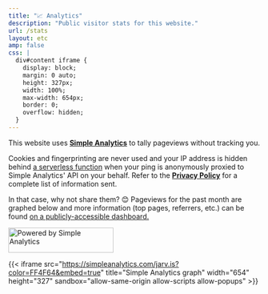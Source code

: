```yaml
---
title: "📈 Analytics"
description: "Public visitor stats for this website."
url: /stats
layout: etc
amp: false
css: |
  div#content iframe {
    display: block;
    margin: 0 auto;
    height: 327px;
    width: 100%;
    max-width: 654px;
    border: 0;
    overflow: hidden;
  }
---
```


This website uses [**Simple Analytics**](https://simpleanalytics.com/?ref=jarv.is) to tally pageviews without tracking you.

Cookies and fingerprinting are never used and your IP address is hidden behind [a serverless function](https://github.com/jakejarvis/jarv.is/blob/main/functions/send_view.js) when your ping is anonymously proxied to Simple Analytics' API on your behalf. Refer to the [**Privacy Policy**](/privacy/) for a complete list of information sent.

In that case, why not share them? 😊 Pageviews for the past month are graphed below and more information (top pages, referrers, etc.) can be found [on a publicly-accessible dashboard.](https://simpleanalytics.com/jarv.is?utm_source=jarv.is&utm_content=badge)

<!-- markdownlint-disable MD033 -->
<p class="center"><a class="no-underline" href="https://simpleanalytics.com/jarv.is?utm_source=jarv.is&amp;utm_content=badge" target="_blank" rel="noopener"><img src="/stats/badge.svg" width="210" height="50" alt="Powered by Simple Analytics"></a></p>
<!-- markdownlint-enable MD033 -->

{{< iframe src="https://simpleanalytics.com/jarv.is?color=FF4F64&embed=true" title="Simple Analytics graph" width="654" height="327" sandbox="allow-same-origin allow-scripts allow-popups" >}}
